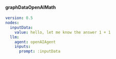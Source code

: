#### graphDataOpenAIMath
```yaml
version: 0.5
nodes:
  inputData:
    value: hello, let me know the answer 1 + 1
  llm:
    agent: openAIAgent
    inputs:
      prompt: :inputData

```
